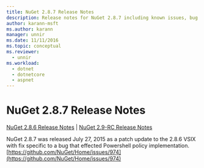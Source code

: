 ```yaml
---
title: NuGet 2.8.7 Release Notes
description: Release notes for NuGet 2.8.7 including known issues, bug fixes, added features, and DCRs.
author: karann-msft
ms.author: karann
manager: unnir
ms.date: 11/11/2016
ms.topic: conceptual
ms.reviewer:
  - unnir
ms.workload: 
  - dotnet
  - dotnetcore
  - aspnet
---
```


# NuGet 2.8.7 Release Notes

[NuGet 2.8.6 Release Notes](../release-notes/nuget-2.8.6.md) | [NuGet 2.9-RC Release Notes](../release-notes/nuget-2.9-RC.md)

NuGet 2.8.7 was released July 27, 2015 as a patch update to the 2.8.6 VSIX with fix specific to a bug that effected Powershell policy implementation.
[https://github.com/NuGet/Home/issues/974](https://github.com/NuGet/Home/issues/974)